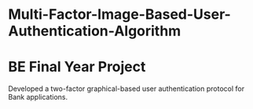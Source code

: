 # Multi-Factor-Image-Based-User-Authentication-Algorithm

# BE Final Year Project

Developed a two-factor graphical-based user authentication protocol for Bank applications.
